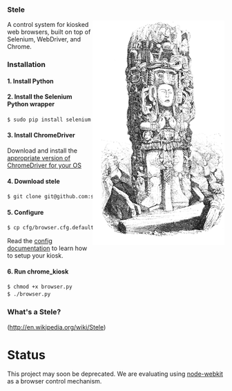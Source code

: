 ### Stele
<img align="right" alt="Image of a Maya stele at Copan" src="/media/copan.png" />
A control system for kiosked web browsers, built on top of Selenium, WebDriver, and Chrome.

### Installation
#### 1. Install Python
#### 2. Install the Selenium Python wrapper

```bash
$ sudo pip install selenium
```

#### 3. Install ChromeDriver
Download and install the [appropriate version of ChromeDriver for your OS](http://chromedriver.storage.googleapis.com/index.html)

#### 4. Download stele
```bash
$ git clone git@github.com:scimusmn/stele.git
```

#### 5. Configure
```bash
$ cp cfg/browser.cfg.default cfg/browser.cfg
```
Read the [config documentation](https://github.com/scimusmn/stele/blob/master/docs/config.md) to learn how to setup your kiosk.

#### 6. Run chrome_kiosk
```bash
$ chmod +x browser.py
$ ./browser.py
```
### What's a Stele?
(http://en.wikipedia.org/wiki/Stele)

# Status
This project may soon be deprecated. We are evaluating using [node-webkit](https://github.com/rogerwang/node-webkit) as a browser control mechanism.
